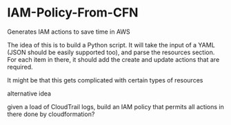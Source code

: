 # IAM-Policy-From-CFN
Generates IAM actions to save time in AWS

The idea of this is to build a Python script. It will take the input of a YAML (JSON should be easily supported too), and parse the resources section.
For each item in there, it should add the create and update actions that are required.

It might be that this gets complicated with certain types of resources

alternative idea

given a load of CloudTrail logs, build an IAM policy that permits all actions in there done by cloudformation?
